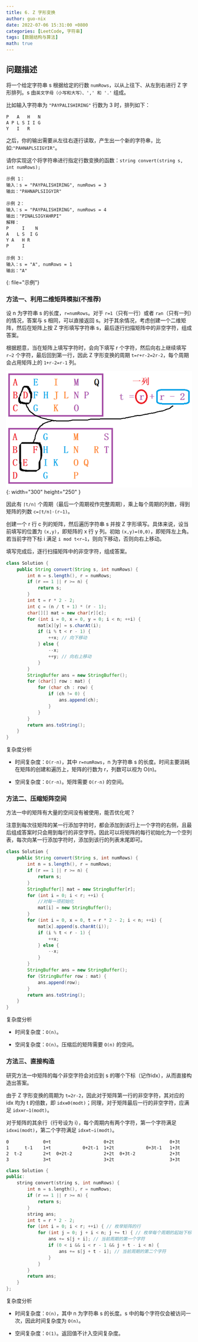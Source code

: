 ```yaml
---
title: 6. Z 字形变换
author: guo-nix
date: 2022-07-06 15:31:00 +0800
categories: [LeetCode, 字符串]
tags: [数据结构与算法]  
math: true
---
```


## 问题描述


将一个给定字符串 s 根据给定的行数 `numRows`，以从上往下、从左到右进行 Z 字形排列。s 由`英文字母（小写和大写）、',' 和 '.'` 组成。

比如输入字符串为 `"PAYPALISHIRING"` 行数为 3 时，排列如下：

```
P   A   H   N
A P L S I I G
Y   I   R
```

之后，你的输出需要从左往右逐行读取，产生出一个新的字符串，比如:`"PAHNAPLSIIGYIR"`。

请你实现这个将字符串进行指定行数变换的函数：`string convert(string s, int numRows);`

```
示例 1：
输入：s = "PAYPALISHIRING", numRows = 3
输出："PAHNAPLSIIGYIR"

示例 2：
输入：s = "PAYPALISHIRING", numRows = 4
输出："PINALSIGYAHRPI"
解释：
P     I    N
A   L S  I G
Y A   H R
P     I

示例 3：
输入：s = "A", numRows = 1
输出："A"
```
{: file="示例"}


### 方法一、利用二维矩阵模拟(不推荐)


设 n 为字符串 s 的长度，`r=numRows`。对于 `r=1`（只有一行）或者 `r≥n`（只有一列）的情况，答案与 s 相同，可以直接返回 s。对于其余情况，考虑创建一个二维矩阵，然后在矩阵上按 Z 字形填写字符串 s，最后逐行扫描矩阵中的非空字符，组成答案。

根据题意，当在矩阵上填写字符时，会向下填写 r 个字符，然后向右上继续填写 `r−2` 个字符，最后回到第一行，因此 Z 字形变换的周期 `t=r+r-2=2r-2`，每个周期会占用矩阵上的 `1+r-2=r-1` 列。


![](/assets/img/leetcode/1-50/6_fig1.png){: width="300" height="250" }

因此有 `⌈t/n⌉` 个周期（最后一个周期视作完整周期），乘上每个周期的列数，得到矩阵的列数 `c=⌈t/n⌉⋅(r−1)`。

创建一个 r 行 c 列的矩阵，然后遍历字符串 s 并按 Z 字形填写。具体来说，设当前填写的位置为 `(x,y)`，即矩阵的 x 行 y 列。初始 `(x,y)=(0,0)`，即矩阵左上角。若当前字符下标 i 满足 `i mod t<r−1`，则向下移动，否则向右上移动。

填写完成后，逐行扫描矩阵中的非空字符，组成答案。


```java
class Solution {
    public String convert(String s, int numRows) {
        int n = s.length(), r = numRows;
        if (r == 1 || r >= n) {
            return s;
        }
        int t = r * 2 - 2;
        int c = (n / t + 1) * (r - 1);
        char[][] mat = new char[r][c];
        for (int i = 0, x = 0, y = 0; i < n; ++i) {
            mat[x][y] = s.charAt(i);
            if (i % t < r - 1) {
                ++x; // 向下移动
            } else {
                --x;
                ++y; // 向右上移动
            }
        }
        StringBuffer ans = new StringBuffer();
        for (char[] row : mat) {
            for (char ch : row) {
                if (ch != 0) {
                    ans.append(ch);
                }
            }
        }
        return ans.toString();
    }
}
```

复杂度分析

- 时间复杂度：`O(r⋅n)`，其中 `r=numRows`，n 为字符串 s 的长度。时间主要消耗在矩阵的创建和遍历上，矩阵的行数为 r，列数可以视为 O(n)。

- 空间复杂度：`O(r⋅n)`。矩阵需要 `O(r⋅n)` 的空间。



### 方法二、压缩矩阵空间

方法一中的矩阵有大量的空间没有被使用，能否优化呢？

注意到每次往矩阵的某一行添加字符时，都会添加到该行上一个字符的右侧，且最后组成答案时只会用到每行的非空字符。因此可以将矩阵的每行初始化为一个空列表，每次向某一行添加字符时，添加到该行的列表末尾即可。


```java
class Solution {
    public String convert(String s, int numRows) {
        int n = s.length(), r = numRows;
        if (r == 1 || r >= n) {
            return s;
        }
        StringBuffer[] mat = new StringBuffer[r];
        for (int i = 0; i < r; ++i) {
            //对每一项初始化
            mat[i] = new StringBuffer();
        }
        for (int i = 0, x = 0, t = r * 2 - 2; i < n; ++i) {
            mat[x].append(s.charAt(i));
            if (i % t < r - 1) {
                ++x;
            } else {
                --x;
            }
        }
        StringBuffer ans = new StringBuffer();
        for (StringBuffer row : mat) {
            ans.append(row);
        }
        return ans.toString();
    }
}
```


复杂度分析

- 时间复杂度：`O(n)`。

- 空间复杂度：`O(n)`。压缩后的矩阵需要 `O(n)` 的空间。



### 方法三、直接构造

研究方法一中矩阵的每个非空字符会对应到 s 的哪个下标（记作idx），从而直接构造出答案。

由于 Z 字形变换的周期为 `t=2r-2`，因此对于矩阵第一行的非空字符，其对应的 idx 均为 t 的倍数，即 `idx≡0(modt)`；同理，对于矩阵最后一行的非空字符，应满足 `idx≡r−1(modt)`。

对于矩阵的其余行（行号设为 i），每个周期内有两个字符，第一个字符满足 `idx≡i(modt)`，第二个字符满足 `idx≡t−i(modt)`。



```
0             0+t                    0+2t                     0+3t
1      t-1    1+t            0+2t-1  1+2t            0+3t-1   1+3t
2  t-2        2+t  0+2t-2            2+2t  0+3t-2             2+3t  
3             3+t                    3+2t                     3+3t
```


```c++
class Solution {
public:
    string convert(string s, int numRows) {
        int n = s.length(), r = numRows;
        if (r == 1 || r >= n) {
            return s;
        }
        string ans;
        int t = r * 2 - 2;
        for (int i = 0; i < r; ++i) { // 枚举矩阵的行
            for (int j = 0; j + i < n; j += t) { // 枚举每个周期的起始下标
                ans += s[j + i]; // 当前周期的第一个字符
                if (0 < i && i < r - 1 && j + t - i < n) {
                    ans += s[j + t - i]; // 当前周期的第二个字符
                }
            }
        }
        return ans;
    }
};
```

复杂度分析

- 时间复杂度：`O(n)`，其中 n 为字符串 s 的长度。s 中的每个字符仅会被访问一次，因此时间复杂度为 `O(n)`。

- 空间复杂度：`O(1)`。返回值不计入空间复杂度。



















